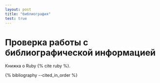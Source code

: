 ```yaml
---
layout: post
title: "библиография"
test: true
---
```


# Проверка работы с библиографической информацией

Книжка о Ruby {% cite ruby %}.

{% bibliography --cited_in_order %}
